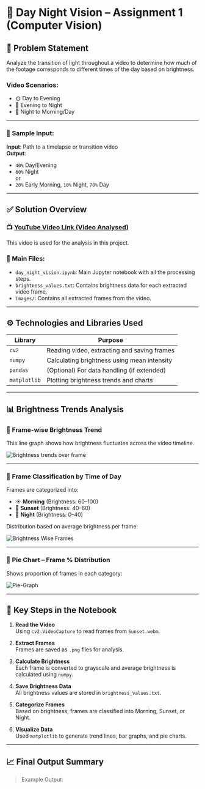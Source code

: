 # 🌇 Day Night Vision – Assignment 1 (Computer Vision)

## 📝 Problem Statement

Analyze the transition of light throughout a video to determine how much of the footage corresponds to different times of the day based on brightness.

### Video Scenarios:
- 🌞 Day to Evening  
- 🌆 Evening to Night  
- 🌃 Night to Morning/Day  

---

### 🎥 Sample Input:
**Input**: Path to a timelapse or transition video  
**Output**:  
- `40%` Day/Evening  
- `60%` Night  
or  
- `20%` Early Morning, `10%` Night, `70%` Day  

---

## ✅ Solution Overview

### 📺 [YouTube Video Link (Video Analysed)](https://youtu.be/Ljh1ycfNeZ0?si=1ZGFEI6q3TIywFkr)

This video is used for the analysis in this project.

### 📁 Main Files:

- `day_night_vision.ipynb`: Main Jupyter notebook with all the processing steps.
- `brightness_values.txt`: Contains brightness data for each extracted video frame.
- `Images/`: Contains all extracted frames from the video.

---

## ⚙️ Technologies and Libraries Used

| Library      | Purpose                                  |
|--------------|-------------------------------------------|
| `cv2`        | Reading video, extracting and saving frames |
| `numpy`      | Calculating brightness using mean intensity |
| `pandas`     | (Optional) For data handling (if extended)  |
| `matplotlib` | Plotting brightness trends and charts       |

---

## 📊 Brightness Trends Analysis

### 🔢 Frame-wise Brightness Trend

This line graph shows how brightness fluctuates across the video timeline.

![Brightness trends over frame](https://res.cloudinary.com/dw6ps7x9q/image/upload/v1732966349/output_ralpwr.png)

---

### 🧮 Frame Classification by Time of Day

Frames are categorized into:
- ☀️ **Morning** (Brightness: 60–100)
- 🌇 **Sunset** (Brightness: 40–60)
- 🌃 **Night** (Brightness: 0–40)

Distribution based on average brightness per frame:

![Brightness Wise Frames](https://res.cloudinary.com/dw6ps7x9q/image/upload/v1732966349/Distribution_eacirz.png)

---

### 🥧 Pie Chart – Frame % Distribution

Shows proportion of frames in each category:

![Pie-Graph](https://res.cloudinary.com/dw6ps7x9q/image/upload/v1732966349/pie_paxnva.png)

---

## 📌 Key Steps in the Notebook

1. **Read the Video**  
   Using `cv2.VideoCapture` to read frames from `Sunset.webm`.

2. **Extract Frames**  
   Frames are saved as `.png` files for analysis.

3. **Calculate Brightness**  
   Each frame is converted to grayscale and average brightness is calculated using `numpy`.

4. **Save Brightness Data**  
   All brightness values are stored in `brightness_values.txt`.

5. **Categorize Frames**  
   Based on brightness, frames are classified into Morning, Sunset, or Night.

6. **Visualize Data**  
   Used `matplotlib` to generate trend lines, bar graphs, and pie charts.

---

## 📈 Final Output Summary

> Example Output:
